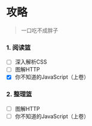 # 攻略

> 一口吃不成胖子

### 1. 阅读篮

- [ ] 深入解析CSS
- [ ] 图解HTTP
- [x] 你不知道的JavaScript（上卷）

### 2. 整理篮

- [ ] 图解HTTP
- [ ] 你不知道的JavaScript（上卷）